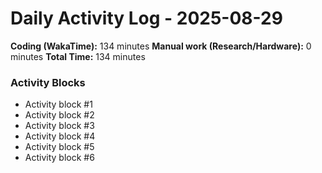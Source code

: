 # Daily Activity Log - 2025-08-29

**Coding (WakaTime):** 134 minutes
**Manual work (Research/Hardware):** 0 minutes
**Total Time:** 134 minutes

### Activity Blocks
- Activity block #1
- Activity block #2
- Activity block #3
- Activity block #4
- Activity block #5
- Activity block #6
